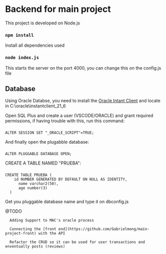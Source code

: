 # Backend for main project

This project is developed on Node.js

### `npm install`

Install all dependencies used

### `node index.js`

This starts the server on the port 4000, you can change this on the config.js file


## Database

Using Oracle Databse, you need to install the [Oracle Intant Client](https://www.oracle.com/database/technologies/instant-client/downloads.html) and locate in C:\\oracle\\instantclient_21_6

Open SQL Plus and create a user (VSCODE/ORACLE) and grant required permissions, if having trouble with this, run this command: 

### 
    ALTER SESSION SET "_ORACLE_SCRIPT"=TRUE;

And finally open the plugabble database:

###
    ALTER PLUGGABLE DATABASE OPEN;

CREATE A TABLE NAMED "PRUEBA":

###
    CREATE TABLE PRUEBA (
        id NUMBER GENERATED BY DEFAULT ON NULL AS IDENTITY,
          name varchar2(50),
          age number(3)
      )
      
 Get you pluggable database name and type it on dbconfig.js
 
  @TODO
 
      Adding Support to MAC's oracle process
      
      Connecting the [front end](https://github.com/Gabrielmong/main-project-front) with the API
      
      Refactor the CRUD so it can be used for user transactions and enventually posts (reviews)
